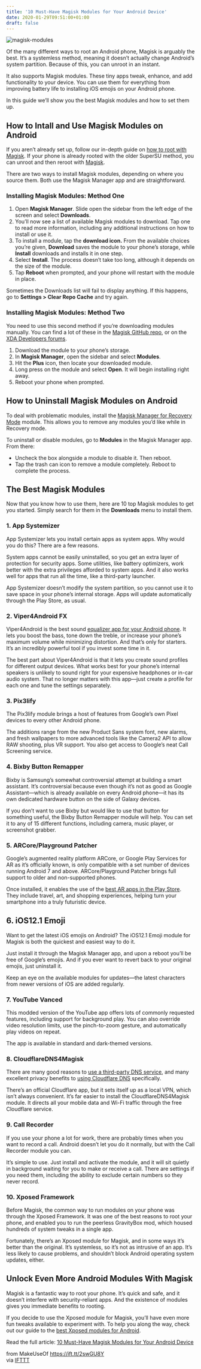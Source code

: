 ```yaml
---
title: '10 Must-Have Magisk Modules for Your Android Device'
date: 2020-01-29T09:51:00+01:00
draft: false
---
```


![magisk-modules](https://static.makeuseof.com/wp-content/uploads/2018/06/magisk-modules.jpg)

Of the many different ways to root an Android phone, Magisk is arguably the best. It’s a systemless method, meaning it doesn’t actually change Android’s system partition. Because of this, you can unroot in an instant.

It also supports Magisk modules. These tiny apps tweak, enhance, and add functionality to your device. You can use them for everything from improving battery life to installing iOS emojis on your Android phone.

In this guide we’ll show you the best Magisk modules and how to set them up.

How to Intall and Use Magisk Modules on Android
-----------------------------------------------

If you aren’t already set up, follow our in-depth guide on [how to root with Magisk](//www.makeuseof.com/tag/best-way-root-android-device/). If your phone is already rooted with the older SuperSU method, you can unroot and then reroot with [Magisk](https://forum.xda-developers.com/apps/magisk/official-magisk-v7-universal-systemless-t3473445).

There are two ways to install Magisk modules, depending on where you source them. Both use the Magisk Manager app and are straightforward.

### Installing Magisk Modules: Method One

1.  Open **Magisk Manager**. Slide open the sidebar from the left edge of the screen and select **Downloads**.
2.  You’ll now see a list of available Magisk modules to download. Tap one to read more information, including any additional instructions on how to install or use it.
3.  To install a module, tap the **download icon.** From the available choices you’re given, **Download** saves the module to your phone’s storage, while **Install** downloads and installs it in one step.
4.  Select **Install**. The process doesn’t take too long, although it depends on the size of the module.
5.  Tap **Reboot** when prompted, and your phone will restart with the module in place.

[](//static.makeuseof.com/wp-content/uploads/2018/05/1-downloads.png)

[](//static.makeuseof.com/wp-content/uploads/2018/05/2-info-screen.png)

[](//static.makeuseof.com/wp-content/uploads/2018/05/3-downloading.png)

[](//static.makeuseof.com/wp-content/uploads/2018/05/4-flash-and-reboot.png)

Sometimes the Downloads list will fail to display anything. If this happens, go to **Settings > Clear Repo Cache** and try again.

### Installing Magisk Modules: Method Two

You need to use this second method if you’re downloading modules manually. You can find a lot of these in the [Magisk GitHub repo](https://github.com/Magisk-Modules-Repo), or on the [XDA Developers forums](https://forum.xda-developers.com/apps/magisk).

1.  Download the module to your phone’s storage.
2.  In **Magisk Manager**, open the sidebar and select **Modules**.
3.  Hit the **Plus** icon, then locate your downloaded module.
4.  Long press on the module and select **Open**. It will begin installing right away.
5.  Reboot your phone when prompted.

[](//static.makeuseof.com/wp-content/uploads/2018/05/2-add-mods.png)

[](//static.makeuseof.com/wp-content/uploads/2018/05/1-select-download.png)

How to Uninstall Magisk Modules on Android
------------------------------------------

To deal with problematic modules, install the [Magisk Manager for Recovery Mode](https://forum.xda-developers.com/apps/magisk/module-tool-magisk-manager-recovery-mode-t3693165) module. This allows you to remove any modules you’d like while in Recovery mode.

To uninstall or disable modules, go to **Modules** in the Magisk Manager app. From there:

*   Uncheck the box alongside a module to disable it. Then reboot.
*   Tap the trash can icon to remove a module completely. Reboot to complete the process.

The Best Magisk Modules
-----------------------

Now that you know how to use them, here are 10 top Magisk modules to get you started. Simply search for them in the **Downloads** menu to install them.

### 1\. App Systemizer

[](//static.makeuseof.com/wp-content/uploads/2018/05/appsystemizer-select.png)

[](//static.makeuseof.com/wp-content/uploads/2018/05/appsystemizer-save.png)

[](//static.makeuseof.com/wp-content/uploads/2018/05/appsystemizer-reboot.png)

App Systemizer lets you install certain apps as system apps. Why would you do this? There are a few reasons.

System apps cannot be easily uninstalled, so you get an extra layer of protection for security apps. Some utilities, like battery optimizers, work better with the extra privileges afforded to system apps. And it also works well for apps that run all the time, like a third-party launcher.

App Systemizer doesn’t modify the system partition, so you cannot use it to save space in your phone’s internal storage. Apps will update automatically through the Play Store, as usual.

### 2\. Viper4Android FX

[](//static.makeuseof.com/wp-content/uploads/2018/05/viper4android.png)

[](//static.makeuseof.com/wp-content/uploads/2018/05/viper4android-4.png)

[](//static.makeuseof.com/wp-content/uploads/2018/05/viper4android-3.png)

Viper4Android is the best sound [equalizer app for your Android phone](//www.makeuseof.com/tag/4-equalizer-tools-to-get-the-best-out-of-your-android-audio/). It lets you boost the bass, tone down the treble, or increase your phone’s maximum volume while minimizing distortion. And that’s only for starters. It’s an incredibly powerful tool if you invest some time in it.

The best part about Viper4Android is that it lets you create sound profiles for different output devices. What works best for your phone’s internal speakers is unlikely to sound right for your expensive headphones or in-car audio system. That no longer matters with this app—just create a profile for each one and tune the settings separately.

### 3\. Pix3lify

[](//static.makeuseof.com/wp-content/uploads/2020/01/pix3lify-font.png)

[](//static.makeuseof.com/wp-content/uploads/2020/01/pix3lify-settings.png)

[](//static.makeuseof.com/wp-content/uploads/2020/01/pix3lify-alarms.png)

The Pix3lify module brings a host of features from Google’s own Pixel devices to every other Android phone.

The additions range from the new Product Sans system font, new alarms, and fresh wallpapers to more advanced tools like the Camera2 API to allow RAW shooting, plus VR support. You also get access to Google’s neat Call Screening service.

### 4\. Bixby Button Remapper

Bixby is Samsung’s somewhat controversial attempt at building a smart assistant. It’s controversial because even though it’s not as good as Google Assistant—which is already available on every Android phone—it has its own dedicated hardware button on the side of Galaxy devices.

If you don’t want to use Bixby but would like to use that button for something useful, the Bixby Button Remapper module will help. You can set it to any of 15 different functions, including camera, music player, or screenshot grabber.

### 5\. ARCore/Playground Patcher

Google’s augmented reality platform ARCore, or Google Play Services for AR as it’s officially known, is only compatible with a set number of devices running Android 7 and above. ARCore/Playground Patcher brings full support to older and non-supported phones.

Once installed, it enables the use of the [best AR apps in the Play Store](//www.makeuseof.com/tag/futuristic-augmented-reality-apps/). They include travel, art, and shopping experiences, helping turn your smartphone into a truly futuristic device.

6\. iOS12.1 Emoji
-----------------

[](//static.makeuseof.com/wp-content/uploads/2018/05/ios-emojis-2.png)

[](//static.makeuseof.com/wp-content/uploads/2018/05/ios-emoji-gboard.png)

Want to get the latest iOS emojis on Android? The iOS12.1 Emoji module for Magisk is both the quickest and easiest way to do it.

Just install it through the Magisk Manager app, and upon a reboot you’ll be free of Google’s emojis. And if you ever want to revert back to your original emojis, just uninstall it.

Keep an eye on the available modules for updates—the latest characters from newer versions of iOS are added regularly.

### 7\. YouTube Vanced

[](//static.makeuseof.com/wp-content/uploads/2018/05/youtube-vanced-dark.png)

[](//static.makeuseof.com/wp-content/uploads/2018/05/youtube-vanced.png)

[](//static.makeuseof.com/wp-content/uploads/2018/05/youtube-vanced-2.png)

This modded version of the YouTube app offers lots of commonly requested features, including support for background play. You can also override video resolution limits, use the pinch-to-zoom gesture, and automatically play videos on repeat.

The app is available in standard and dark-themed versions.

### 8\. CloudflareDNS4Magisk

There are many good reasons to [use a third-party DNS service](//www.makeuseof.com/tag/change-dns-increase-internet-speed/), and many excellent privacy benefits to [using Cloudflare DNS](//www.makeuseof.com/tag/cloudflare-dns-privacy-risks/) specifically.

There’s an official Cloudflare app, but it sets itself up as a local VPN, which isn’t always convenient. It’s far easier to install the CloudflareDNS4Magisk module. It directs all your mobile data and Wi-Fi traffic through the free Cloudflare service.

### 9\. Call Recorder

[](//static.makeuseof.com/wp-content/uploads/2020/01/call-recorder-permissions.png)

[](//static.makeuseof.com/wp-content/uploads/2020/01/call-recorder.png)

[](//static.makeuseof.com/wp-content/uploads/2020/01/call-recoder-settings.png)

If you use your phone a lot for work, there are probably times when you want to record a call. Android doesn’t let you do it normally, but with the Call Recorder module you can.

It’s simple to use. Just install and activate the module, and it will sit quietly in background waiting for you to make or receive a call. There are settings if you need them, including the ability to exclude certain numbers so they never record.

### 10\. Xposed Framework

[](//static.makeuseof.com/wp-content/uploads/2018/05/1-xposwed.png)

[](//static.makeuseof.com/wp-content/uploads/2018/05/2-xposed.png)

[](//static.makeuseof.com/wp-content/uploads/2018/05/3-xposed.png)

[](//static.makeuseof.com/wp-content/uploads/2018/05/4-xposed.png)

Before Magisk, the common way to run modules on your phone was through the Xposed Framework. It was one of the best reasons to root your phone, and enabled you to run the peerless GravityBox mod, which housed hundreds of system tweaks in a single app.

Fortunately, there’s an Xposed module for Magisk, and in some ways it’s better than the original. It’s systemless, so it’s not as intrusive of an app. It’s less likely to cause problems, and shouldn’t block Android operating system updates, either.

Unlock Even More Android Modules With Magisk
--------------------------------------------

Magisk is a fantastic way to root your phone. It’s quick and safe, and it doesn’t interfere with security-reliant apps. And the existence of modules gives you immediate benefits to rooting.

If you decide to use the Xposed module for Magisk, you’ll have even more fun tweaks available to experiment with. To help you along the way, check out our guide to the [best Xposed modules for Android](//www.makeuseof.com/tag/12-best-xposed-modules-customizing-android-6-0-marshmallow/).

Read the full article: [10 Must-Have Magisk Modules for Your Android Device](https://www.makeuseof.com/tag/best-magisk-modules/)

  
  
from MakeUseOf https://ift.tt/2swGU8Y  
via [IFTTT](https://ifttt.com/?ref=da&site=blogger)